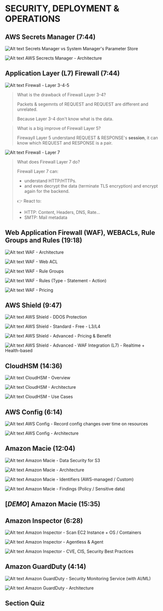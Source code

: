 # SECURITY, DEPLOYMENT & OPERATIONS

## AWS Secrets Manager (7:44)

![Alt text](<images/Screenshot from 2023-10-12 15-56-41.png>)
Secrets Manager vs System Manager's Parameter Store

![Alt text](../2000-SECURITY_DEPLOYMENTS_OPERATIONS/00_LEARNINGAIDS/SecretsManager-1.png)
AWS Secrects Manager - Architecture

## Application Layer (L7) Firewall (7:44)

![Alt text](../2000-SECURITY_DEPLOYMENTS_OPERATIONS/00_LEARNINGAIDS/L7Firewalls-1.png)
Firewall - Layer 3-4-5

> What is the drawback of Firewall Layer 3-4?
>
> Packets & segemnts of REQUEST and REQUEST are different and unrelated.
>
> Because Layer 3-4 don't know what is the data.

> What is a big improve of Firewall Layer 5?
>
> Firewayll Layer 5 understand REQUEST & RESPONSE's **session**, it can know which REQUEST and RESPONSE is a pair.

![Alt text](../2000-SECURITY_DEPLOYMENTS_OPERATIONS/00_LEARNINGAIDS/L7Firewalls-2.png)
Firewall - Layer 7

> What does Firewall Layer 7 do?
>
> Firewall Layer 7 can:
>
> - understand HTTP/HTTPs.
> - and even decrypt the data (terminate TLS encryption) and encrypt again for the backend.
>
> 👉️ React to:
>
> - HTTP: Content, Headers, DNS, Rate...
> - SMTP: Mail metadata

## Web Application Firewall (WAF), WEBACLs, Rule Groups and Rules (19:18)

![Alt text](../2000-SECURITY_DEPLOYMENTS_OPERATIONS/00_LEARNINGAIDS/Web-Application-Firewall-WAF-1.png)
WAF - Architecture

![Alt text](<images/Screenshot from 2023-10-12 19-26-21.png>)
WAF - Web ACL

![Alt text](<images/Screenshot from 2023-10-12 19-28-54.png>)
WAF - Rule Groups

![Alt text](<images/Screenshot from 2023-10-12 19-33-04.png>)
WAF - Rules (Type - Statement - Action)

![Alt text](<images/Screenshot from 2023-10-12 19-35-18.png>)
WAF - Pricing

## AWS Shield (9:47)

![Alt text](<images/Screenshot from 2023-10-12 20-05-01.png>)
AWS Shield - DDOS Protection

![Alt text](<images/Screenshot from 2023-10-12 20-09-47.png>)
AWS Shield - Standard - Free - L3/L4

![Alt text](<images/Screenshot from 2023-10-12 20-11-55.png>)
AWS Shield - Advanced - Pricing & Benefit

![Alt text](<images/Screenshot from 2023-10-12 20-13-40.png>)
AWS Shield - Advanced - WAF Integration (L7) - Realtime + Health-based

## CloudHSM (14:36)

![Alt text](<images/Screenshot from 2023-10-12 20-23-56.png>)
CloudHSM - Overview

![Alt text](../2000-SECURITY_DEPLOYMENTS_OPERATIONS/00_LEARNINGAIDS/CloudHSM-1.png)
CloudHSM - Architecture

![Alt text](<images/Screenshot from 2023-10-12 20-29-06.png>)
CloudHSM - Use Cases

## AWS Config (6:14)

![Alt text](<images/Screenshot from 2023-10-12 20-46-24.png>)
AWS Config - Record config changes over time on resources

![Alt text](../2000-SECURITY_DEPLOYMENTS_OPERATIONS/00_LEARNINGAIDS/AWSConfig-1.png)
AWS Config - Architecture

## Amazon Macie (12:04)

![Alt text](<images/Screenshot from 2023-10-12 20-54-30.png>)
Amazon Macie - Data Security for S3

![Alt text](../2000-SECURITY_DEPLOYMENTS_OPERATIONS/00_LEARNINGAIDS/AmazonMacie-1.png)
Amazon Macie - Architecture

![Alt text](<images/Screenshot from 2023-10-12 20-57-03.png>)
Amazon Macie - Identifiers (AWS-managed / Custom)

![Alt text](<images/Screenshot from 2023-10-12 20-58-44.png>)
Amazon Macie - Findings (Policy / Sensitive data)

## [_DEMO_] Amazon Macie (15:35)

## Amazon Inspector (6:28)

![Alt text](<images/Screenshot from 2023-10-12 23-56-58.png>)
Amazon Inspector - Scan EC2 Instance + OS / Containers

![Alt text](<images/Screenshot from 2023-10-13 00-01-16.png>)
Amazon Inspector - Agentless & Agent

![Alt text](<images/Screenshot from 2023-10-13 00-02-23.png>)
Amazon Inspector - CVE, CIS, Security Best Practices

## Amazon GuardDuty (4:14)

![Alt text](<images/Screenshot from 2023-10-13 00-07-29.png>)
Amazon GuardDuty - Security Monitoring Service (with AI/ML)

![Alt text](../2000-SECURITY_DEPLOYMENTS_OPERATIONS/00_LEARNINGAIDS/AmazonGuardduty-1.png)
Amazon GuardDuty - Architecture

## Section Quiz
